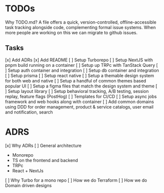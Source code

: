 # TODOs

Why TODO.md? A file offers a quick, version-controlled, offline-accessible task tracking alongside code, complementing formal issue systems. When more people are working on this we can migrate to github issues.

## Tasks

[x] Add ADRs
[x] Add README
[ ] Setup Turborepo
[ ] Setup NextJS with pnpm build running on a container
[ ] Setup up TRPc with TanStack Query
[ ] Setup auth container and integration
[ ] Setup db container and integration
[ ] Setup prisma
[ ] Setup react native
[ ] Setup a themable design system for both web and native
[ ] Setup a handful of common themes based popular UI
[ ] Setup a figma files that match the design system and theme
[ ] Setup layout library
[ ] Setup behavioral tracking, A/B testing, session replay, feature flags (PostHog)
[ ] Templates for CI/CD
[ ] Setup async jobs framework and web hooks along with container
[ ] Add common domains using DDD for order management, product & service catalogs, user email and notification, search

# ADRS

[x] Why ADRs
[ ] General architecture

- Monorepo
- TS on the frontend and backend
- TRPc
- React + NextJs

[ ] Why Turbo for a mono repo
[ ] How we do Terraform
[ ] How we do Domain driven designs
